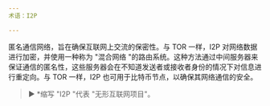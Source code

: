 ```yaml
---
术语：I2P

---
```

匿名通信网络，旨在确保互联网上交流的保密性。与 TOR 一样，I2P 对网络数据进行加密，并使用一种称为 "混合网络 "的路由系统。这种方法通过中间服务器来保证通信的匿名性，这些服务器会在不知道发送者或接收者身份的情况下对信息进行重定向。与 TOR 一样，I2P 也可用于比特币节点，以确保其网络通信的安全。

> ► *缩写 "I2P "代表 "无形互联网项目"。